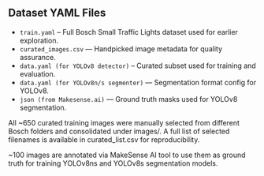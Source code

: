 ## Dataset YAML Files

- `train.yaml` – Full Bosch Small Traffic Lights dataset used for earlier exploration.
- `curated_images.csv` — Handpicked image metadata for quality assurance.
- `data.yaml (for YOLOv8 detector)` – Curated subset used for training and evaluation.
- `data.yaml (for YOLOv8n/s segmenter)` — Segmentation format config for YOLOv8.
- `json (from Makesense.ai)` — Ground truth masks used for YOLOv8 segmentation.

All ~650 curated training images were manually selected from different Bosch folders and consolidated under images/. A full list of selected filenames is available in curated_list.csv for reproducibility.

~100 images are annotated via MakeSense AI tool to use them as ground truth for training YOLOv8ns and YOLOv8s segmentation models.
